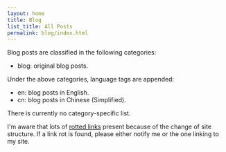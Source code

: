```yaml
---
layout: home
title: Blog
list_title: All Posts
permalink: blog/index.html
---
```


Blog posts are classified in the following categories:

- blog: original blog posts.

Under the above categories, language tags are appended:

- en: blog posts in English.
- cn: blog posts in Chinese (Simplified).

There is currently no category-specific list.

I'm aware that lots of [rotted links][link-rot] present because of the change of site structure. If a link rot is found, please either notify me or the one linking to my site.

[link-rot]: https://en.wikipedia.org/wiki/Link_rot
